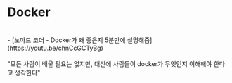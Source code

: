 # Docker
<br>
- [노마드 코더 - Docker가 왜 좋은지 5분만에 설명해줌](https://youtu.be/chnCcGCTyBg) <br>
<br>
"모든 사람이 배울 필요는 없지만, 대신에 사람들이 docker가 무엇인지 이해해야 한다고 생각한다" <br>
<br>
